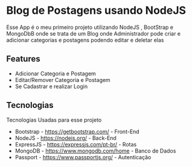# Blog de Postagens usando NodeJS




Esse App é o meu primeiro projeto utilizando NodeJS , BootStrap e MongoDbB onde se trata de um Blog onde Administrador pode criar e adicionar categorias e postagens podendo editar e deletar elas

## Features

- Adicionar Categoria e Postagem
- Editar/Remover Categoria e Postagem
- Se Cadastrar e realizar Login


## Tecnologias

Tecnologias Usadas para esse projeto

    
- Bootstrap - https://getbootstrap.com/ - Front-End
- NodeJS - https://nodejs.org/ - Back-End
- ExpressJS - https://expressjs.com/pt-br/ - Rotas
- MongoDB - https://www.mongodb.com/home - Banco de Dados
- Passport - https://www.passportjs.org/ - Autenticação

